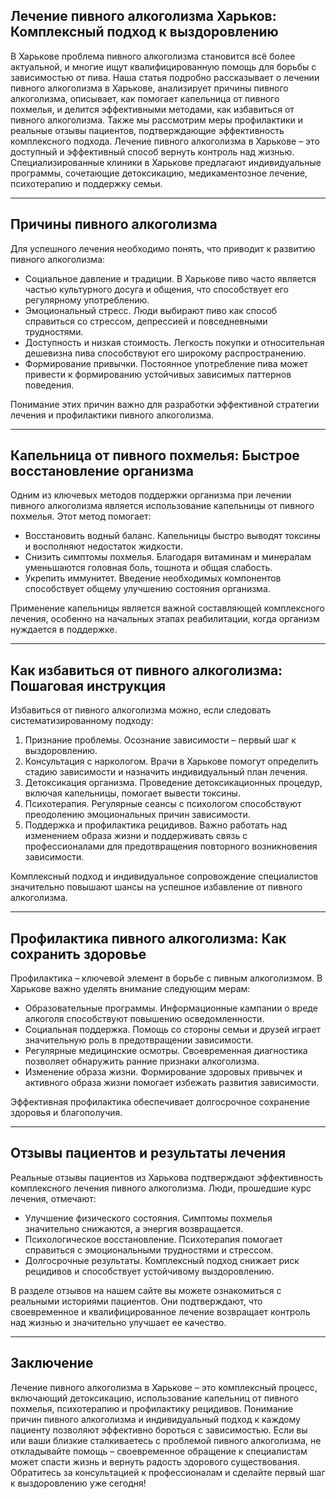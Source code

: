 
## Лечение пивного алкоголизма Харьков: Комплексный подход к выздоровлению

В Харькове проблема пивного алкоголизма становится всё более актуальной, и многие ищут квалифицированную помощь для борьбы с зависимостью от пива. Наша статья подробно рассказывает о лечении пивного алкоголизма в Харькове, анализирует причины пивного алкоголизма, описывает, как помогает капельница от пивного похмелья, и делится эффективными методами, как избавиться от пивного алкоголизма. Также мы рассмотрим меры профилактики и реальные отзывы пациентов, подтверждающие эффективность комплексного подхода. Лечение пивного алкоголизма в Харькове – это доступный и эффективный способ вернуть контроль над жизнью. Специализированные клиники в Харькове предлагают индивидуальные программы, сочетающие детоксикацию, медикаментозное лечение, психотерапию и поддержку семьи.

***

## Причины пивного алкоголизма

Для успешного лечения необходимо понять, что приводит к развитию пивного алкоголизма:

* Социальное давление и традиции. В Харькове пиво часто является частью культурного досуга и общения, что способствует его регулярному употреблению.
* Эмоциональный стресс. Люди выбирают пиво как способ справиться со стрессом, депрессией и повседневными трудностями.
* Доступность и низкая стоимость. Легкость покупки и относительная дешевизна пива способствуют его широкому распространению.
* Формирование привычки. Постоянное употребление пива может привести к формированию устойчивых зависимых паттернов поведения.

Понимание этих причин важно для разработки эффективной стратегии лечения и профилактики пивного алкоголизма.

***

## Капельница от пивного похмелья: Быстрое восстановление организма

Одним из ключевых методов поддержки организма при лечении пивного алкоголизма является использование капельницы от пивного похмелья. Этот метод помогает:

* Восстановить водный баланс. Капельницы быстро выводят токсины и восполняют недостаток жидкости.
* Снизить симптомы похмелья. Благодаря витаминам и минералам уменьшаются головная боль, тошнота и общая слабость.
* Укрепить иммунитет. Введение необходимых компонентов способствует общему улучшению состояния организма.

Применение капельницы является важной составляющей комплексного лечения, особенно на начальных этапах реабилитации, когда организм нуждается в поддержке.

***

## Как избавиться от пивного алкоголизма: Пошаговая инструкция

Избавиться от пивного алкоголизма можно, если следовать систематизированному подходу:

1. Признание проблемы. Осознание зависимости – первый шаг к выздоровлению.
2. Консультация с наркологом. Врачи в Харькове помогут определить стадию зависимости и назначить индивидуальный план лечения.
3. Детоксикация организма. Проведение детоксикационных процедур, включая капельницы, помогает вывести токсины.
4. Психотерапия. Регулярные сеансы с психологом способствуют преодолению эмоциональных причин зависимости.
5. Поддержка и профилактика рецидивов. Важно работать над изменением образа жизни и поддерживать связь с профессионалами для предотвращения повторного возникновения зависимости.

Комплексный подход и индивидуальное сопровождение специалистов значительно повышают шансы на успешное избавление от пивного алкоголизма.

***

## Профилактика пивного алкоголизма: Как сохранить здоровье

Профилактика – ключевой элемент в борьбе с пивным алкоголизмом. В Харькове важно уделять внимание следующим мерам:

* Образовательные программы. Информационные кампании о вреде алкоголя способствуют повышению осведомленности.
* Социальная поддержка. Помощь со стороны семьи и друзей играет значительную роль в предотвращении зависимости.
* Регулярные медицинские осмотры. Своевременная диагностика позволяет обнаружить ранние признаки алкоголизма.
* Изменение образа жизни. Формирование здоровых привычек и активного образа жизни помогает избежать развития зависимости.

Эффективная профилактика обеспечивает долгосрочное сохранение здоровья и благополучия.

***

## Отзывы пациентов и результаты лечения

Реальные отзывы пациентов из Харькова подтверждают эффективность комплексного лечения пивного алкоголизма. Люди, прошедшие курс лечения, отмечают:

* Улучшение физического состояния. Симптомы похмелья значительно снижаются, а энергия возвращается.
* Психологическое восстановление. Психотерапия помогает справиться с эмоциональными трудностями и стрессом.
* Долгосрочные результаты. Комплексный подход снижает риск рецидивов и способствует устойчивому выздоровлению.

В разделе отзывов на нашем сайте вы можете ознакомиться с реальными историями пациентов. Они подтверждают, что своевременное и квалифицированное лечение возвращает контроль над жизнью и значительно улучшает ее качество.

***

## Заключение

Лечение пивного алкоголизма в Харькове – это комплексный процесс, включающий детоксикацию, использование капельниц от пивного похмелья, психотерапию и профилактику рецидивов. Понимание причин пивного алкоголизма и индивидуальный подход к каждому пациенту позволяют эффективно бороться с зависимостью. Если вы или ваши близкие сталкиваетесь с проблемой пивного алкоголизма, не откладывайте помощь – своевременное обращение к специалистам может спасти жизнь и вернуть радость здорового существования. Обратитесь за консультацией к профессионалам и сделайте первый шаг к выздоровлению уже сегодня!
